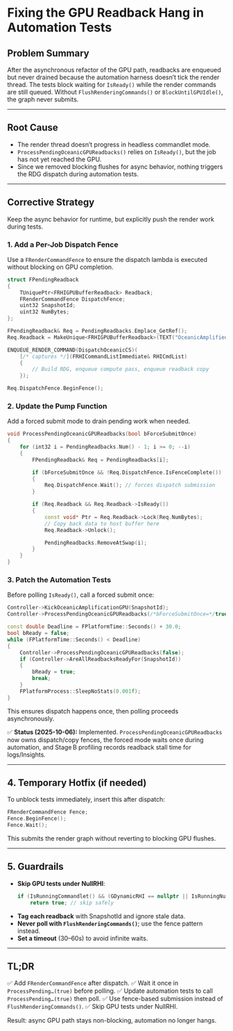 # Fixing the GPU Readback Hang in Automation Tests

## Problem Summary
After the asynchronous refactor of the GPU path, readbacks are enqueued but never drained because the automation harness doesn’t tick the render thread. The tests block waiting for `IsReady()` while the render commands are still queued. Without `FlushRenderingCommands()` or `BlockUntilGPUIdle()`, the graph never submits.

---

## Root Cause
- The render thread doesn’t progress in headless commandlet mode.
- `ProcessPendingOceanicGPUReadbacks()` relies on `IsReady()`, but the job has not yet reached the GPU.
- Since we removed blocking flushes for async behavior, nothing triggers the RDG dispatch during automation tests.

---

## Corrective Strategy
Keep the async behavior for runtime, but explicitly push the render work during tests.

### 1. Add a Per-Job Dispatch Fence
Use a `FRenderCommandFence` to ensure the dispatch lambda is executed without blocking on GPU completion.

```cpp
struct FPendingReadback
{
    TUniquePtr<FRHIGPUBufferReadback> Readback;
    FRenderCommandFence DispatchFence;
    uint32 SnapshotId;
    uint32 NumBytes;
};

FPendingReadback& Req = PendingReadbacks.Emplace_GetRef();
Req.Readback = MakeUnique<FRHIGPUBufferReadback>(TEXT("OceanicAmplifiedElevation"));

ENQUEUE_RENDER_COMMAND(DispatchOceanicCS)(
    [/* captures */](FRHICommandListImmediate& RHICmdList)
    {
        // Build RDG, enqueue compute pass, enqueue readback copy
    });

Req.DispatchFence.BeginFence();
```

### 2. Update the Pump Function
Add a forced submit mode to drain pending work when needed.

```cpp
void ProcessPendingOceanicGPUReadbacks(bool bForceSubmitOnce)
{
    for (int32 i = PendingReadbacks.Num() - 1; i >= 0; --i)
    {
        FPendingReadback& Req = PendingReadbacks[i];

        if (bForceSubmitOnce && !Req.DispatchFence.IsFenceComplete())
        {
            Req.DispatchFence.Wait(); // forces dispatch submission
        }

        if (Req.Readback && Req.Readback->IsReady())
        {
            const void* Ptr = Req.Readback->Lock(Req.NumBytes);
            // Copy back data to host buffer here
            Req.Readback->Unlock();

            PendingReadbacks.RemoveAtSwap(i);
        }
    }
}
```

### 3. Patch the Automation Tests
Before polling `IsReady()`, call a forced submit once:

```cpp
Controller->KickOceanicAmplificationGPU(SnapshotId);
Controller->ProcessPendingOceanicGPUReadbacks(/*bForceSubmitOnce=*/true);

const double Deadline = FPlatformTime::Seconds() + 30.0;
bool bReady = false;
while (FPlatformTime::Seconds() < Deadline)
{
    Controller->ProcessPendingOceanicGPUReadbacks(false);
    if (Controller->AreAllReadbacksReadyFor(SnapshotId))
    {
        bReady = true;
        break;
    }
    FPlatformProcess::SleepNoStats(0.001f);
}
```

This ensures dispatch happens once, then polling proceeds asynchronously.

✅ **Status (2025-10-06):** Implemented. `ProcessPendingOceanicGPUReadbacks` now owns dispatch/copy fences, the forced mode waits once during automation, and Stage B profiling records readback stall time for logs/Insights.

---

## 4. Temporary Hotfix (if needed)
To unblock tests immediately, insert this after dispatch:

```cpp
FRenderCommandFence Fence;
Fence.BeginFence();
Fence.Wait();
```

This submits the render graph without reverting to blocking GPU flushes.

---

## 5. Guardrails
- **Skip GPU tests under NullRHI**:
  ```cpp
  if (IsRunningCommandlet() && (GDynamicRHI == nullptr || IsRunningNullRHI()))
      return true; // skip safely
  ```
- **Tag each readback** with SnapshotId and ignore stale data.
- **Never poll with `FlushRenderingCommands()`**; use the fence pattern instead.
- **Set a timeout** (30–60s) to avoid infinite waits.

---

## TL;DR
✅ Add `FRenderCommandFence` after dispatch.
✅ Wait it once in `ProcessPending…(true)` before polling.
✅ Update automation tests to call `ProcessPending…(true)` then poll.
✅ Use fence-based submission instead of `FlushRenderingCommands()`.
✅ Skip GPU tests under NullRHI.

Result: async GPU path stays non-blocking, automation no longer hangs.
